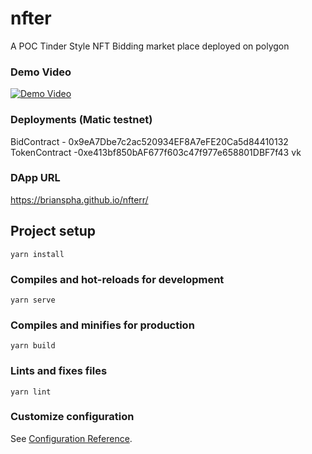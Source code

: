 # nfter

A POC Tinder Style NFT Bidding market place deployed on polygon
### Demo Video
<a href="https://siasky.net/nAA7wjuBtwJeTzZSEpPXbBzHeM8AjWlV9WmMb2bJoozH0Q" rel="some text">![Demo Video](https://siasky.net/PAH1gEAqx0VwPzRkJE2mqLsEUoZn7WAedUsjXg4Ui0RVuw)</a>


### Deployments (Matic testnet)
BidContract - 0x9eA7Dbe7c2ac520934EF8A7eFE20Ca5d84410132
TokenContract -0xe413bf850bAF677f603c47f977e658801DBF7f43
vk
### DApp URL

https://brianspha.github.io/nfterr/

## Project setup



```
yarn install
```

### Compiles and hot-reloads for development

```
yarn serve
```

### Compiles and minifies for production

```
yarn build
```

### Lints and fixes files

```
yarn lint
```




### Customize configuration

See [Configuration Reference](https://cli.vuejs.org/config/).
